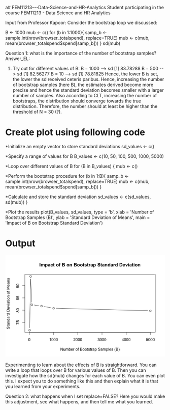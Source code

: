 a# FEM11213---Data-Science-and-HR-Analytics
Student participating in the course FEM11213 - Data Science and HR Analytics

Input from Professor Kapoor: 
Consider the bootstrap loop we discussed: 

  B <- 1000
  mub <- c()
  for (b in 1:1000){
    samp_b <- sample.int(nrow(browser_totalspend), replace=TRUE)
    mub <- c(mub, mean(browser_totalspend$spend[samp_b]))
  }
  sd(mub)

Question 1: what is the importance of the number of bootstrap samples? 
Answer_EL:
1. Try out for different values of B:
B = 1000 --> sd [1] 83.78288
B = 500 --> sd [1] 82.56277
B = 10 --> sd [1] 78.81825
Hence, the lower B is set, the lower the sd received ceteris paribus. Hence, increasing the number of bootstrap samples (here B), the estimates derived become more precise and hence the standard deviation becomes smaller with a larger number of samples.
Also according to CLT, increasing the number of bootstraps, the distribution should converge towards the true distribution. Therefore, the number should at least be higher than the threshold of N = 30 (?).

# Create plot using following code

*Initialize an empty vector to store standard deviations
sd_values <- c()

*Specify a range of values for B
B_values <- c(10, 50, 100, 500, 1000, 5000)

*Loop over different values of B
for (B in B_values) {
  mub <- c()
  
*Perform the bootstrap procedure
  for (b in 1:B){
    samp_b <- sample.int(nrow(browser_totalspend), replace=TRUE)
    mub <- c(mub, mean(browser_totalspend$spend[samp_b]))
  }
  
*Calculate and store the standard deviation
  sd_values <- c(sd_values, sd(mub))
}

*Plot the results
plot(B_values, sd_values, type = 'b', 
     xlab = 'Number of Bootstrap Samples (B)', 
     ylab = 'Standard Deviation of Means',
     main = 'Impact of B on Bootstrap Standard Deviation')

# Output

![Local Image](Rplot.png)





Experimenting to learn about the effects of B is straightforward. You can write a loop that loops over B for various  values of B. Then you can investigate how the sd(mub) changes for each value of B. You can even plot this. I expect you to do something like this and then explain what it is that you learned from your experiments. 

Question 2: what happens when I set replace=FALSE? 
Here you would make this adjustment, see what happens, and then tell me what you learned. 

